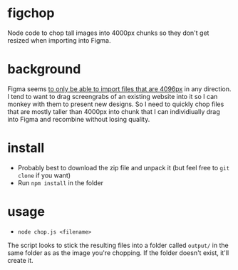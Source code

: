 # figchop
Node code to chop tall images into 4000px chunks so they don't get resized when importing into Figma.

# background 
Figma seems [to only be able to import files that are 4096px](https://help.figma.com/hc/en-us/articles/360040028034-Add-images-and-videos-to-design-files#:~:text=Figma%20downsizes,is%20less%20than%204096%20pixels.) in any direction. I tend to want to drag screengrabs of an existing website into it so I can monkey with them to present new designs. So I need to quickly chop files that are mostly taller than 4000px into chunk that I can individiually drag into Figma and recombine without losing quality.

# install
- Probably best to download the zip file and unpack it (but feel free to `git clone` if you want)
- Run `npm install` in the folder

# usage
- `node chop.js <filename>`

The script looks to stick the resulting files into a folder called `output/` in the same folder as as the image you're chopping. If the folder doesn't exist, it'll create it.



